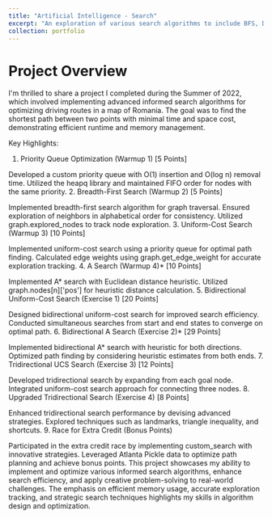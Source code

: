 ```yaml
---
title: "Artificial Intelligence - Search"
excerpt: "An exploration of various search algorithms to include BFS, DFS, A*, Bidirectional Search."
collection: portfolio
---
```


# Project Overview
I'm thrilled to share a project I completed during the Summer of 2022, which involved implementing advanced informed search algorithms for optimizing driving routes in a map of Romania. The goal was to find the shortest path between two points with minimal time and space cost, demonstrating efficient runtime and memory management.

Key Highlights:

1. Priority Queue Optimization (Warmup 1) [5 Points]

Developed a custom priority queue with O(1) insertion and O(log n) removal time.
Utilized the heapq library and maintained FIFO order for nodes with the same priority.
2. Breadth-First Search (Warmup 2) [5 Points]

Implemented breadth-first search algorithm for graph traversal.
Ensured exploration of neighbors in alphabetical order for consistency.
Utilized graph.explored_nodes to track node exploration.
3. Uniform-Cost Search (Warmup 3) [10 Points]

Implemented uniform-cost search using a priority queue for optimal path finding.
Calculated edge weights using graph.get_edge_weight for accurate exploration tracking.
4. A Search (Warmup 4)* [10 Points]

Implemented A* search with Euclidean distance heuristic.
Utilized graph.nodes[n]['pos'] for heuristic distance calculation.
5. Bidirectional Uniform-Cost Search (Exercise 1) [20 Points]

Designed bidirectional uniform-cost search for improved search efficiency.
Conducted simultaneous searches from start and end states to converge on optimal path.
6. Bidirectional A Search (Exercise 2)* [29 Points]

Implemented bidirectional A* search with heuristic for both directions.
Optimized path finding by considering heuristic estimates from both ends.
7. Tridirectional UCS Search (Exercise 3) [12 Points]

Developed tridirectional search by expanding from each goal node.
Integrated uniform-cost search approach for connecting three nodes.
8. Upgraded Tridirectional Search (Exercise 4) [8 Points]

Enhanced tridirectional search performance by devising advanced strategies.
Explored techniques such as landmarks, triangle inequality, and shortcuts.
9. Race for Extra Credit (Bonus Points)

Participated in the extra credit race by implementing custom_search with innovative strategies.
Leveraged Atlanta Pickle data to optimize path planning and achieve bonus points.
This project showcases my ability to implement and optimize various informed search algorithms, enhance search efficiency, and apply creative problem-solving to real-world challenges. The emphasis on efficient memory usage, accurate exploration tracking, and strategic search techniques highlights my skills in algorithm design and optimization.